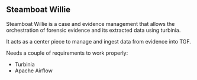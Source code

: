 ## Steamboat Willie 

Steamboat Willie is a case and evidence management that allows the orchestration 
of forensic evidence and its extracted data using turbinia.

It acts as a center piece to manage and ingest data from evidence into TGF.

Needs a couple of requirements to work properly:
- Turbinia
- Apache Airflow
